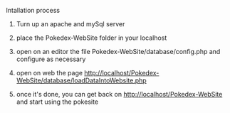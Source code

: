 Intallation process 
1. Turn up an apache and mySql server  
  
2. place the Pokedex-WebSite folder in your localhost  
  
3. open on an editor the file Pokedex-WebSite/database/config.php and configure as necessary  
  
4. open on web the page [http://localhost/Pokedex-WebSite/database/loadDataIntoWebsite.php](http://localhost/Pokedex-WebSite/database/loadDataIntoWebsite.php)  
  
5. once it's done, you can get back on [http://localhost/Pokedex-WebSite](http://localhost/Pokedex-WebSite) and start using the pokesite  